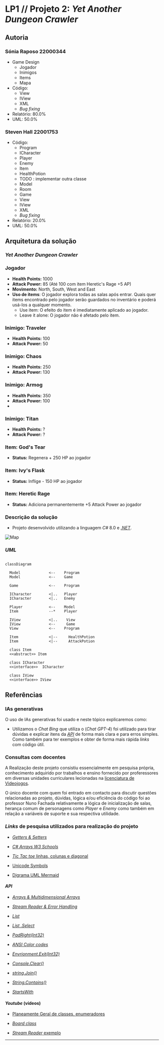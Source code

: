 # LP1 // Projeto 2: *Yet Another Dungeon Crawler*

## Autoria

### Sónia Raposo 22000344

- Game Design
  - Jogador
  - Inimigos
  - Items
  - Mapa
- Código:
  - View
  - IView
  - XML
  - *Bug fixing*
- Relatório: 80.0%
- UML: 50.0%

### Steven Hall 22001753

- Código:
  - Program
  - ICharacter
  - Player
  - Enemy
  - Item
  - HealthPotion
  - TODO : implementar outra classe
  - Model
  - Room
  - Game
  - View  
  - IView
  - XML
  - *Bug fixing*
- Relatório: 20.0%
- UML: 50.0%

## Arquitetura da solução

### *Yet Another Dungeon Crawler*

### Jogador

- **Health Points:** 1000
- **Attack Power:** 85 (Até 100 com item Heretic's Rage +5 AP)
- **Movimento:** North, South, West and East
- **Uso de items**: O jogador explora todas as salas após entrar. Quais quer items encontrado pelo jogador serão guardados no inventário e poderá usá-los a qualquer momento.
  - Use item: O efeito do item é imediatamente aplicado ao jogador.
  - Leave it alone: O jogador não é afetado pelo item.

### Inimigo: Traveler

- **Health Points:** 100
- **Attack Power:** 50

### Inimigo: Chaos

- **Health Points:** 250
- **Attack Power:** 130

### Inimigo: Armog

- **Health Points:** 350
- **Attack Power:** 100
-

### Inimigo: Titan

- **Health Points:** ?
- **Attack Power:** ?

### Item: God's Tear

- **Status:** Regenera + 250 HP ao jogador

### Item: Ivy's Flask

- **Status:** Inflige - 150 HP ao jogador

### Item: Heretic Rage

- **Status:** Adiciona permanentemente +5 Attack Power ao jogador

### Descrição da solução

- Projeto desenvolvido utilizando a linguagem *C#* 8.0 e [*.NET*](https://learn.microsoft.com/en-us/dotnet/api/?view=netstandard-2.1).

![Map](./Map/YetAnotherDungeonCrawlerMap.png)

### *UML*

```mermaid

classDiagram

  Model             <--    Program 
  Model             <--    Game

  Game              <--    Program  

  ICharacter        <|..   Player
  ICharacter        <|..   Enemy
     
  Player            <--    Model 
  Item              --*    Player  

  IView             <|..    View
  IView             <--     Game
  View              <--    Program 

  Item              <|--     HealthPotion
  Item              <|--     AttackPotion  

  class Item 
  <<abstract>> Item 

  class ICharacter 
  <<interface>>  ICharacter 

  class IView
  <<interface>> IView 

```

## Referências

### IAs generativas

  O uso de IAs generativas foi usado e neste tópico explicaremos como:

- Utilizamos o *Chat Bing* que utiliza o (*Chat GPT-4*) foi utilizado para tirar dúvidas e explicar itens da [*API*](https://learn.microsoft.com/en-us/dotnet/api/?view=netstandard-2.1) de forma mais clara e para erros simples. Como também para ter exemplos e obter de forma mais rápida *links* com código útil.

### Consultas com docentes
  
A Realização deste projeto consistiu essencialmente em pesquisa própria, conhecimento adquirido por trabalhos e ensino fornecido por proferessores em diversas unidades curriculares lecionadas na [licenciatura de Videojogos](https://www.ulusofona.pt/lisboa/licenciaturas/videojogos).

O único docente com quem foi entrado em contacto para discutir questões relacionadas ao projeto, dúvidas, lógica e/ou eficiência do código foi ao professor Nuno Fachada relativamente a lógica de inicialização de salas, herança comum de personagens como *Player* e *Enemy* como também em relação a variáveis de suporte e sua respectiva utilidade.

### *Links* de pesquisa utilizados para realização do projeto

- [*Getters & Setters*](https://www.w3schools.com/cs/cs_properties.php)

- [*C# Arrays W3 Schools*](https://www.w3schools.com/cs/cs_arrays.php)
- [*Tic Tac toe* linhas, colunas e diagonal](https://www.c-sharpcorner.com/UploadFile/75a48f/tic-tac-toe-game-in-C-Sharp/)

- [Unicode Symbols](https://symbl.cc/en/unicode-table/)
- [Digrama UML Mermaid](https://mermaid.js.org/syntax/classDiagram.html)

#### *API*

- [*Arrays & Multidimensional Arrays*](https://learn.microsoft.com/en-us/dotnet/csharp/language-reference/builtin-types/arrays)

- [*Stream Reader & Error Handling*](https://learn.microsoft.com/en-us/dotnet/api/system.io.streamreader?view=netstandard-2.1)
- [*List*](https://learn.microsoft.com/en-us/dotnet/api/system.collections.generic.list-1?view=netstandard-2.1)
- [*List .Select*](https://learn.microsoft.com/en-us/dotnet/api/system.linq.enumerable.select?view=netstandard-2.1)
- [*PadRight(Int32)*](https://learn.microsoft.com/en-us/dotnet/api/system.string.padright?view=netstandard-2.1)
- [*ANSI Color codes*](https://www.lihaoyi.com/post/BuildyourownCommandLinewithANSIescapecodes.html)
- [*Envrionment.Exit(Int32)*](https://learn.microsoft.com/en-us/dotnet/api/system.environment.exit?view=netstandard-2.1)
- [*Console.Clear()*](https://learn.microsoft.com/en-us/dotnet/api/system.console.clear?view=netstandard-2.1)

- [*string.Join()*](https://learn.microsoft.com/en-us/dotnet/api/system.string.join?view=netstandard-2.1#system-string-join(system-char-system-object()))
  
- [*String.Contains()*](https://learn.microsoft.com/en-us/dotnet/api/system.string.contains?view=netstandard-2.1#system-string-contains(system-char))
  
- [*StartsWith*](<https://learn.microsoft.com/en-us/dotnet/api/system.string.startswith?view=netstandard-2.1#system-string-startswith(system-string)>)

#### *Youtube* (vídeos)

- [Planeamente Geral de classes, enumeradores](https://www.youtube.com/watch?v=NUNlVjt82m8&t=738s)

- [*Board class*](https://www.youtube.com/watch?v=Z1Zi41eiNGs&t=80s)
  
- [*Stream Reader* exemplo](https://www.youtube.com/watch?v=tApBDuVwCrc)
  


---
